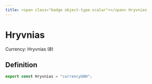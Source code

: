 ```yaml
---
title: <span class="badge object-type-scalar"></span> Hryvnias
---
```

# <span class="badge object-type-scalar"></span> Hryvnias

Currency: Hryvnias (₴)

## Definition

```typescript
export const Hryvnias = "currencyUAH";

```
